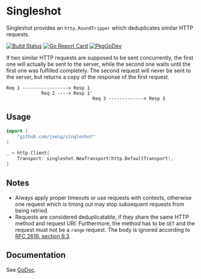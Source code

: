 # Singleshot

Singleshot provides an `http.RoundTripper` which deduplicates similar HTTP requests.

[![Build Status](https://github.com/joeig/singleshot/workflows/Tests/badge.svg)](https://github.com/joeig/singleshot/actions)
[![Go Report Card](https://goreportcard.com/badge/github.com/joeig/singleshot)](https://goreportcard.com/report/github.com/joeig/singleshot)
[![PkgGoDev](https://pkg.go.dev/badge/github.com/joeig/singleshot)](https://pkg.go.dev/github.com/joeig/singleshot)

If two similar HTTP requests are supposed to be sent concurrently, the first one will actually be sent to the server, while the second one waits until the first one was fulfilled completely.
The second request will never be sent to the server, but returns a copy of the response of the first request.

```text
Req 1 -----------------> Resp 1
             Req 2 ----> Resp 1'
                                Req 3 -------------> Resp 3
```

## Usage

```go
import (
	"github.com/joeig/singleshot"
)

_ = http.Client{
	Transport: singleshot.NewTransport(http.DefaultTransport),
}
```

## Notes

* Always apply proper timeouts or use requests with contexts, otherwise one request which is timing out may stop subsequent requests from being retried.
* Requests are considered deduplicatable, if they share the same HTTP method and request URI. Furthermore, the method has to be `GET` and the request must not be a `range` request. The body is ignored according to [RFC 2616, section 9.3](https://www.rfc-editor.org/rfc/rfc2616#section-9.3).

## Documentation

See [GoDoc](https://godoc.org/github.com/joeig/singleshot).
